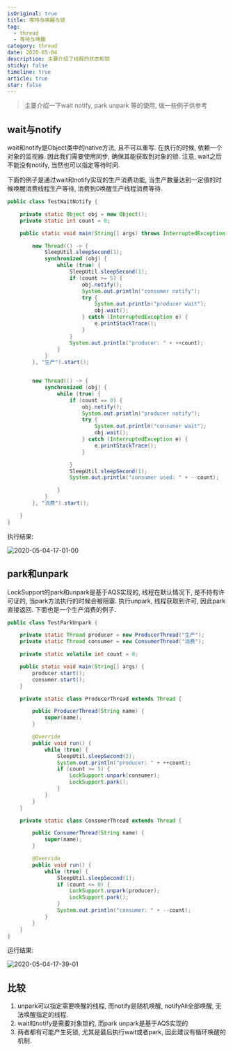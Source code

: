 ```yaml
---
isOriginal: true
title: 等待与唤醒与锁
tag:
  - thread
  - 等待与唤醒
category: thread
date: 2020-05-04
description: 主要介绍了线程的状态和锁
sticky: false
timeline: true
article: true
star: false
---
```


> 主要介绍一下wait notify, park unpark 等的使用, 做一些例子供参考

## wait与notify

wait和notify是Object类中的native方法, 且不可以重写. 在执行的时候, 依赖一个对象的监视器. 因此我们需要使用同步, 确保其能获取到对象的锁.
注意, wait之后不能没有notify, 当然也可以指定等待时间.

下面的例子是通过wait和notify实现的生产消费功能, 当生产数量达到一定值的时候唤醒消费线程生产等待, 消费到0唤醒生产线程消费等待.

```java
public class TestWaitNotify {

    private static Object obj = new Object();
    private static int count = 0;

    public static void main(String[] args) throws InterruptedException {

        new Thread(() -> {
            SleepUtil.sleepSecond(1);
            synchronized (obj) {
                while (true) {
                    SleepUtil.sleepSecond(1);
                    if (count >= 5) {
                        obj.notify();
                        System.out.println("consumer notify");
                        try {
                            System.out.println("producer wait");
                            obj.wait();
                        } catch (InterruptedException e) {
                            e.printStackTrace();
                        }
                    }
                    System.out.println("producer: " + ++count);
                }
            }
        }, "生产").start();


        new Thread(() -> {
            synchronized (obj) {
                while (true) {
                    if (count == 0) {
                        obj.notify();
                        System.out.println("producer notify");
                        try {
                            System.out.println("consumer wait");
                            obj.wait();
                        } catch (InterruptedException e) {
                            e.printStackTrace();
                        }

                    }
                    SleepUtil.sleepSecond(1);
                    System.out.println("consumer used: " + --count);

                }
            }
        }, "消费").start();

    }
}

```

执行结果:

![2020-05-04-17-01-00](https://tech.nikolazhang.top/2020-05-04-17-01-00.png)

## park和unpark

LockSupport的park和unpark是基于AQS实现的, 线程在默认情况下, 是不持有许可证的, 当park方法执行的时候会被阻塞. 执行unpark, 线程获取到许可, 因此park直接返回.
下面也是一个生产消费的例子.

```java
public class TestParkUnpark {

    private static Thread producer = new ProducerThread("生产");
    private static Thread consumer = new ConsumerThread("消费");

    private static volatile int count = 0;

    public static void main(String[] args) {
        producer.start();
        consumer.start();
    }

    private static class ProducerThread extends Thread {

        public ProducerThread(String name) {
            super(name);
        }

        @Override
        public void run() {
            while (true) {
                SleepUtil.sleepSecond(2);
                System.out.println("producer: " + ++count);
                if (count >= 5) {
                    LockSupport.unpark(consumer);
                    LockSupport.park();
                }
            }
        }
    }

    private static class ConsumerThread extends Thread {

        public ConsumerThread(String name) {
            super(name);
        }

        @Override
        public void run() {
            while (true) {
                SleepUtil.sleepSecond(1);
                if (count <= 0) {
                    LockSupport.unpark(producer);
                    LockSupport.park();
                }
                System.out.println("consumer: " + --count);
            }
        }
    }
}


```

运行结果:

![2020-05-04-17-39-01](https://tech.nikolazhang.top/2020-05-04-17-39-01.png)

## 比较

1. unpark可以指定需要唤醒的线程, 而notify是随机唤醒, notifyAll全部唤醒, 无法唤醒指定的线程.
2. wait和notify是需要对象锁的, 而park unpark是基于AQS实现的
3. 两者都有可能产生死锁, 尤其是最后执行wait或者park, 因此建议有循环唤醒的机制.
